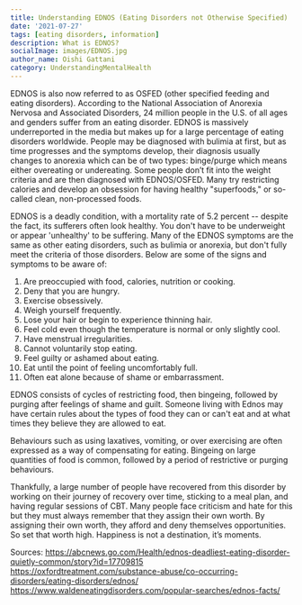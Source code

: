 ```yaml
---  
title: Understanding EDNOS (Eating Disorders not Otherwise Specified)
date: '2021-07-27'  
tags: [eating disorders, information]  
description: What is EDNOS? 
socialImage: images/EDNOS.jpg
author_name: Oishi Gattani
category: UnderstandingMentalHealth
---  
```

EDNOS is also now referred to as OSFED (other specified feeding and eating disorders). According to the National Association of Anorexia Nervosa and Associated Disorders, 24 million people in the U.S. of all ages and genders suffer from an eating disorder. EDNOS is massively underreported in the media but makes up for a large percentage of eating disorders worldwide. People may be diagnosed with bulimia at first, but as time progresses and the symptoms develop, their diagnosis usually changes to anorexia which can be of two types: binge/purge which means either overeating or undereating. Some people don’t fit into the weight criteria and are then diagnosed with EDNOS/OSFED.
Many try restricting calories and develop an obsession for having healthy "superfoods," or so-called clean, non-processed foods. 
 
 EDNOS is a deadly condition, with a mortality rate of 5.2 percent -- despite the fact, its sufferers often look healthy. You don't have to be underweight or appear 'unhealthy' to be suffering.
Many of the EDNOS symptoms are the same as other eating disorders, such as bulimia or anorexia, but don't fully meet the criteria of those disorders. 
Below are some of the signs and symptoms to be aware of:
  1. Are preoccupied with food, calories, nutrition or cooking.
  2. Deny that you are hungry.
  3. Exercise obsessively.
  4. Weigh yourself frequently.
  5. Lose your hair or begin to experience thinning hair.
  6. Feel cold even though the temperature is normal or only slightly cool.
  7. Have menstrual irregularities.
  8. Cannot voluntarily stop eating.
  9. Feel guilty or ashamed about eating.
  10. Eat until the point of feeling uncomfortably full.
  11. Often eat alone because of shame or embarrassment.


EDNOS consists of cycles of restricting food, then bingeing, followed by purging after feelings of shame and guilt. Someone living with Ednos may have certain rules about the types of food they can or can't eat and at what times they believe they are allowed to eat. 

Behaviours such as using laxatives, vomiting, or over exercising are often expressed as a way of compensating for eating. Bingeing on large quantities of food is common, followed by a period of restrictive or purging behaviours.

Thankfully, a large number of people have recovered from this disorder by working on their journey of recovery over time, sticking to a meal plan, and having regular sessions of CBT. Many people face criticism and hate for this but they must always remember that they assign their own worth. By assigning their own worth, they afford and deny themselves opportunities. So set that worth high. Happiness is not a destination, it’s moments.

Sources:
https://abcnews.go.com/Health/ednos-deadliest-eating-disorder-quietly-common/story?id=17709815
https://oxfordtreatment.com/substance-abuse/co-occurring-disorders/eating-disorders/ednos/
https://www.waldeneatingdisorders.com/popular-searches/ednos-facts/

